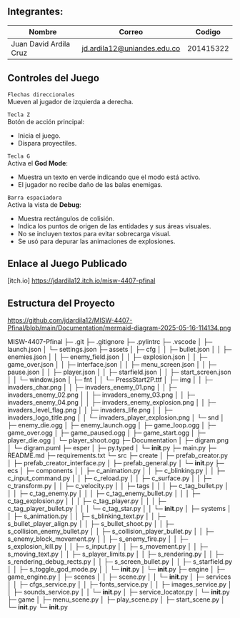 
## Integrantes:

|   Nombre                         |   Correo                      | Codigo    |
|----------------------------------|-------------------------------|-----------|
| Juan David Ardila Cruz           | jd.ardila12@uniandes.edu.co   | 201415322 |

## Controles del Juego

`Flechas direccionales`  
Mueven al jugador de izquierda a derecha.

`Tecla Z`  
Botón de acción principal:  
- Inicia el juego.  
- Dispara proyectiles.

`Tecla G`  
Activa el **God Mode**:  
- Muestra un texto en verde indicando que el modo está activo.  
- El jugador no recibe daño de las balas enemigas.

`Barra espaciadora`  
Activa la vista de **Debug**:  
- Muestra rectángulos de colisión.  
- Indica los puntos de origen de las entidades y sus áreas visuales.  
- No se incluyen textos para evitar sobrecarga visual.  
- Se usó para depurar las animaciones de explosiones.



## Enlace al Juego Publicado

[itch.io] https://jdardila12.itch.io/misw-4407-pfinal

## Estructura del Proyecto

https://github.com/jdardila12/MISW-4407-Pfinal/blob/main/Documentation/mermaid-diagram-2025-05-16-114134.png

MISW-4407-Pfinal
├─ .git
├─ .gitignore
├─ .pylintrc
├─ .vscode
│  ├─ launch.json
│  └─ settings.json
├─ assets
│  ├─ cfg
│  │  ├─ bullet.json
│  │  ├─ enemies.json
│  │  ├─ enemy_field.json
│  │  ├─ explosion.json
│  │  ├─ game_over.json
│  │  ├─ interface.json
│  │  ├─ menu_screen.json
│  │  ├─ pause.json
│  │  ├─ player.json
│  │  ├─ starfield.json
│  │  ├─ start_screen.json
│  │  └─ window.json
│  ├─ fnt
│  │  └─ PressStart2P.ttf
│  ├─ img
│  │  ├─ invaders_char.png
│  │  ├─ invaders_enemy_01.png
│  │  ├─ invaders_enemy_02.png
│  │  ├─ invaders_enemy_03.png
│  │  ├─ invaders_enemy_04.png
│  │  ├─ invaders_enemy_explosion.png
│  │  ├─ invaders_level_flag.png
│  │  ├─ invaders_life.png
│  │  ├─ invaders_logo_title.png
│  │  └─ invaders_player_explosion.png
│  └─ snd
│     ├─ enemy_die.ogg
│     ├─ enemy_launch.ogg
│     ├─ game_loop.ogg
│     ├─ game_over.ogg
│     ├─ game_paused.ogg
│     ├─ game_start.ogg
│     ├─ player_die.ogg
│     └─ player_shoot.ogg
├─ Documentation
│  ├─ digram.png
│  └─ digram.puml
├─ esper
│  ├─ py.typed
│  └─ __init__.py
├─ main.py
├─ README.md
├─ requirements.txt
└─ src
   ├─ create
   │  ├─ prefab_creator.py
   │  ├─ prefab_creator_interface.py
   │  ├─ prefab_general.py
   │  └─ __init__.py
   ├─ ecs
   │  ├─ components
   │  │  ├─ c_animation.py
   │  │  ├─ c_blinking.py
   │  │  ├─ c_input_command.py
   │  │  ├─ c_reload.py
   │  │  ├─ c_surface.py
   │  │  ├─ c_transform.py
   │  │  ├─ c_velocity.py
   │  │  ├─ tags
   │  │  │  ├─ c_tag_bullet.py
   │  │  │  ├─ c_tag_enemy.py
   │  │  │  ├─ c_tag_enemy_bullet.py
   │  │  │  ├─ c_tag_explosion.py
   │  │  │  ├─ c_tag_player.py
   │  │  │  ├─ c_tag_player_bullet.py
   │  │  │  └─ c_tag_star.py
   │  │  └─ __init__.py
   │  ├─ systems
   │  │  ├─ s_animation.py
   │  │  ├─ s_blinking_text.py
   │  │  ├─ s_bullet_player_align.py
   │  │  ├─ s_bullet_shoot.py
   │  │  ├─ s_collision_enemy_bullet.py
   │  │  ├─ s_collision_player_bullet.py
   │  │  ├─ s_enemy_block_movement.py
   │  │  ├─ s_enemy_fire.py
   │  │  ├─ s_explosion_kill.py
   │  │  ├─ s_input.py
   │  │  ├─ s_movement.py
   │  │  ├─ s_moving_text.py
   │  │  ├─ s_player_limits.py
   │  │  ├─ s_rendering.py
   │  │  ├─ s_rendering_debug_rects.py
   │  │  ├─ s_screen_bullet.py
   │  │  ├─ s_starfield.py
   │  │  ├─ s_toggle_god_mode.py
   │  │  └─ __init__.py
   │  └─ __init__.py
   ├─ engine
   │  ├─ game_engine.py
   │  ├─ scenes
   │  │  ├─ scene.py
   │  │  └─ __init__.py
   │  ├─ services
   │  │  ├─ cfgs_service.py
   │  │  ├─ fonts_service.py
   │  │  ├─ images_service.py
   │  │  ├─ sounds_service.py
   │  │  └─ __init__.py
   │  ├─ service_locator.py
   │  └─ __init__.py
   ├─ game
   │  ├─ menu_scene.py
   │  ├─ play_scene.py
   │  ├─ start_scene.py
   │  └─ __init__.py
   └─ __init__.py

```